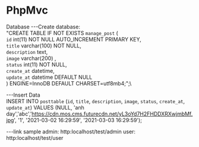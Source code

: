 # PhpMvc


Database
---Create database:\
"CREATE TABLE IF NOT EXISTS `manage_post` (\
                `id` int(11) NOT NULL AUTO_INCREMENT PRIMARY KEY,\
                `title` varchar(100) NOT NULL,\
                `description` text,\
                `image` varchar(200) ,\
                `status` int(11) NOT NULL,\
                `create_at` datetime,\
                `update_at` datetime DEFAULT NULL\
                ) ENGINE=InnoDB DEFAULT CHARSET=utf8mb4;";\

---Insert Data\
INSERT INTO `posttable` (`id`, `title`, `description`, `image`, `status`, `create_at`, `update_at`) VALUES (NULL, 'anh day','abc','https://cdn.mos.cms.futurecdn.net/yL3oYd7H2FHDDXRXwjmbMf.jpg', '1', '2021-03-02 16:29:59', '2021-03-03 16:29:59');


---link sample
admin:
http:localhost/test/admin
user:
http:localhost/test/user
